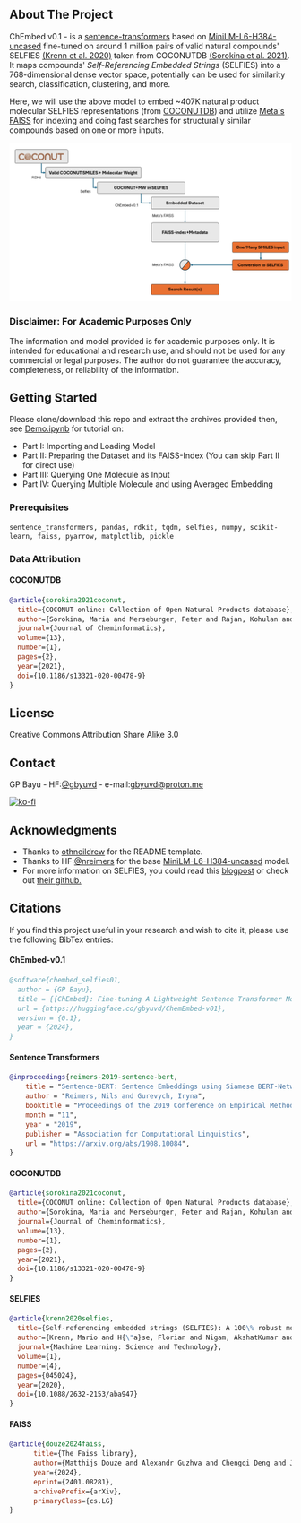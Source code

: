 <!-- ABOUT THE PROJECT -->
## About The Project
ChEmbed v0.1 - is a [sentence-transformers](https://www.SBERT.net) based on [MiniLM-L6-H384-uncased](https://huggingface.co/nreimers/MiniLM-L6-H384-uncased) fine-tuned on around 1 million pairs of valid natural compounds' SELFIES [(Krenn et al. 2020)](https://github.com/aspuru-guzik-group/selfies) taken from COCONUTDB [(Sorokina et al. 2021)](https://coconut.naturalproducts.net/). It maps compounds' *Self-Referencing Embedded Strings* (SELFIES) into a 768-dimensional dense vector space, potentially can be used for similarity search, classification, clustering, and more.

Here, we will use the above model to embed ~407K natural product molecular SELFIES representations (from [COCONUTDB](https://coconut.naturalproducts.net/)) and utilize [Meta's FAISS](https://github.com/facebookresearch/faiss) for indexing and doing fast searches for structurally similar compounds based on one or more inputs.

[![How This WOrks][aboutposter]](https://example.com)

### Disclaimer: For Academic Purposes Only
The information and model provided is for academic purposes only. It is intended for educational and research use, and should not be used for any commercial or legal purposes. The author do not guarantee the accuracy, completeness, or reliability of the information.

<!-- GETTING STARTED -->
## Getting Started
Please clone/download this repo and extract the archives provided then,
see [Demo.ipynb](./Demo.ipynb) for tutorial on:
- Part I: Importing and Loading Model
- Part II: Preparing the Dataset and its FAISS-Index (You can skip Part II for direct use)
- Part III: Querying One Molecule as Input
- Part IV: Querying Multiple Molecule and using Averaged Embedding

### Prerequisites
```
sentence_transformers, pandas, rdkit, tqdm, selfies, numpy, scikit-learn, faiss, pyarrow, matplotlib, pickle
```

### Data Attribution

#### COCONUTDB
```bibtex
@article{sorokina2021coconut,
  title={COCONUT online: Collection of Open Natural Products database},
  author={Sorokina, Maria and Merseburger, Peter and Rajan, Kohulan and Yirik, Mehmet Aziz and Steinbeck, Christoph},
  journal={Journal of Cheminformatics},
  volume={13},
  number={1},
  pages={2},
  year={2021},
  doi={10.1186/s13321-020-00478-9}
}
```

<!-- LICENSE -->
## License
Creative Commons Attribution Share Alike 3.0

<!-- CONTACT -->
## Contact
GP Bayu - HF:[@gbyuvd](https://huggingface.co/gbyuvd) - e-mail:gbyuvd@proton.me

[![ko-fi](https://ko-fi.com/img/githubbutton_sm.svg)](https://ko-fi.com/O4O710GFBZ)

<!-- ACKNOWLEDGMENTS -->
## Acknowledgments
- Thanks to [othneildrew](https://github.com/othneildrew/Best-README-Template/) for the README template.
- Thanks to HF:[@nreimers](huggingface.co/nreimers) for the base [MiniLM-L6-H384-uncased](https://huggingface.co/nreimers/MiniLM-L6-H384-uncased) model.
- For more information on SELFIES, you could read this [blogpost](https://aspuru.substack.com/p/molecular-graph-representations-and) or check out [their github.](https://github.com/aspuru-guzik-group/selfies)

<!-- Citations -->
## Citations
If you find this project useful in your research and wish to cite it, please use the following BibTex entries:

#### ChEmbed-v0.1
```bibtex
@software{chembed_selfies01,
  author = {GP Bayu},
  title = {{ChEmbed}: Fine-tuning A Lightweight Sentence Transformer Model on Molecular SELFIES},
  url = {https://huggingface.co/gbyuvd/ChemEmbed-v01},
  version = {0.1},
  year = {2024},
}
```

#### Sentence Transformers
```bibtex
@inproceedings{reimers-2019-sentence-bert,
    title = "Sentence-BERT: Sentence Embeddings using Siamese BERT-Networks",
    author = "Reimers, Nils and Gurevych, Iryna",
    booktitle = "Proceedings of the 2019 Conference on Empirical Methods in Natural Language Processing",
    month = "11",
    year = "2019",
    publisher = "Association for Computational Linguistics",
    url = "https://arxiv.org/abs/1908.10084",
}
```

#### COCONUTDB
```bibtex
@article{sorokina2021coconut,
  title={COCONUT online: Collection of Open Natural Products database},
  author={Sorokina, Maria and Merseburger, Peter and Rajan, Kohulan and Yirik, Mehmet Aziz and Steinbeck, Christoph},
  journal={Journal of Cheminformatics},
  volume={13},
  number={1},
  pages={2},
  year={2021},
  doi={10.1186/s13321-020-00478-9}
}
```

#### SELFIES
```bibtex
@article{krenn2020selfies,
  title={Self-referencing embedded strings (SELFIES): A 100\% robust molecular string representation},
  author={Krenn, Mario and H{\"a}se, Florian and Nigam, AkshatKumar and Friederich, Pascal and Aspuru-Guzik, Alan},
  journal={Machine Learning: Science and Technology},
  volume={1},
  number={4},
  pages={045024},
  year={2020},
  doi={10.1088/2632-2153/aba947}
}
```
#### FAISS
```bibtex
@article{douze2024faiss,
      title={The Faiss library},
      author={Matthijs Douze and Alexandr Guzhva and Chengqi Deng and Jeff Johnson and Gergely Szilvasy and Pierre-Emmanuel Mazaré and Maria Lomeli and Lucas Hosseini and Hervé Jégou},
      year={2024},
      eprint={2401.08281},
      archivePrefix={arXiv},
      primaryClass={cs.LG}
}
```


[aboutposter]: images/aboutposter.png


